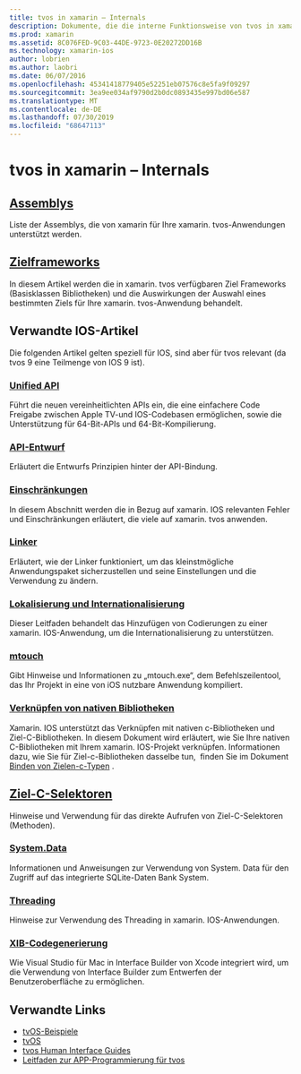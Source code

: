 ```yaml
---
title: tvos in xamarin – Internals
description: Dokumente, die die interne Funktionsweise von tvos in xamarin beschreiben, die auf xamarin. IOS basiert. Link Inhalt erläutert Assemblys, Ziel Frameworks und verwandte IOS-Konzepte.
ms.prod: xamarin
ms.assetid: 8C076FED-9C03-44DE-9723-0E20272DD16B
ms.technology: xamarin-ios
author: lobrien
ms.author: laobri
ms.date: 06/07/2016
ms.openlocfilehash: 45341418779405e52251eb07576c8e5fa9f09297
ms.sourcegitcommit: 3ea9ee034af9790d2b0dc0893435e997bd06e587
ms.translationtype: MT
ms.contentlocale: de-DE
ms.lasthandoff: 07/30/2019
ms.locfileid: "68647113"
---
```

# <a name="tvos-in-xamarin-internals"></a>tvos in xamarin – Internals 

## <a name="assembliesiostvosinternalsassembliesmd"></a>[Assemblys](~/ios/tvos/internals/assemblies.md)

Liste der Assemblys, die von xamarin für Ihre xamarin. tvos-Anwendungen unterstützt werden.

## <a name="target-frameworksiostvosinternalsframeworksmd"></a>[Zielframeworks](~/ios/tvos/internals/frameworks.md)

In diesem Artikel werden die in xamarin. tvos verfügbaren Ziel Frameworks (Basisklassen Bibliotheken) und die Auswirkungen der Auswahl eines bestimmten Ziels für Ihre xamarin. tvos-Anwendung behandelt.

## <a name="related-ios-articles"></a>Verwandte IOS-Artikel

Die folgenden Artikel gelten speziell für IOS, sind aber für tvos relevant (da tvos 9 eine Teilmenge von IOS 9 ist).

### <a name="unified-apicross-platformmaciosunifiedindexmd"></a>[Unified API](~/cross-platform/macios/unified/index.md)

Führt die neuen vereinheitlichten APIs ein, die eine einfachere Code Freigabe zwischen Apple TV-und IOS-Codebasen ermöglichen, sowie die Unterstützung für 64-Bit-APIs und 64-Bit-Kompilierung.  

### <a name="api-designiosinternalsapi-designindexmd"></a>[API-Entwurf](~/ios/internals/api-design/index.md)

Erläutert die Entwurfs Prinzipien hinter der API-Bindung.

### <a name="limitationsiosinternalslimitationsmd"></a>[Einschränkungen](~/ios/internals/limitations.md)

In diesem Abschnitt werden die in Bezug auf xamarin. IOS relevanten Fehler und Einschränkungen erläutert, die viele auf xamarin. tvos anwenden.

### <a name="linkeriosdeploy-testlinkermd"></a>[Linker](~/ios/deploy-test/linker.md)

Erläutert, wie der Linker funktioniert, um das kleinstmögliche Anwendungspaket sicherzustellen und seine Einstellungen und die Verwendung zu ändern.

### <a name="localization-and-internationalizationiosapp-fundamentalslocalizationindexmd"></a>[Lokalisierung und Internationalisierung](~/ios/app-fundamentals/localization/index.md)

Dieser Leitfaden behandelt das Hinzufügen von Codierungen zu einer xamarin. IOS-Anwendung, um die Internationalisierung zu unterstützen.

### <a name="mtouchiosdeploy-testmtouchmd"></a>[mtouch](~/ios/deploy-test/mtouch.md)

Gibt Hinweise und Informationen zu „mtouch.exe“, dem Befehlszeilentool, das Ihr Projekt in eine von iOS nutzbare Anwendung kompiliert.

### <a name="linking-native-librariesiosplatformnative-interopmd"></a>[Verknüpfen von nativen Bibliotheken](~/ios/platform/native-interop.md)

Xamarin. IOS unterstützt das Verknüpfen mit nativen c-Bibliotheken und Ziel-C-Bibliotheken. In diesem Dokument wird erläutert, wie Sie Ihre nativen C-Bibliotheken mit Ihrem xamarin. IOS-Projekt verknüpfen. Informationen dazu, wie Sie für Ziel-c-Bibliotheken dasselbe tun,&nbsp; finden Sie im Dokument [Binden von Zielen-c-Typen](~/ios/platform/binding-objective-c/index.md)&nbsp;.

## <a name="objective-c-selectorsiosinternalsobjective-c-selectorsmd"></a>[Ziel-C-Selektoren](~/ios/internals/objective-c-selectors.md)

Hinweise und Verwendung für das direkte Aufrufen von Ziel-C-Selektoren (Methoden).

### <a name="systemdataiosdata-cloudsystemdatamd"></a>[System.Data](~/ios/data-cloud/system.data.md)

Informationen und Anweisungen zur Verwendung von System. Data für den Zugriff auf das integrierte SQLite-Daten Bank System.

### <a name="threadingiosapp-fundamentalsthreadingmd"></a>[Threading](~/ios/app-fundamentals/threading.md)

Hinweise zur Verwendung des Threading in xamarin. IOS-Anwendungen.

### <a name="xib-code-generationiosinternalsxib-code-generationmd"></a>[XIB-Codegenerierung](~/ios/internals/xib-code-generation.md)

Wie Visual Studio für Mac in Interface Builder von Xcode integriert wird, um die Verwendung von Interface Builder zum Entwerfen der Benutzeroberfläche zu ermöglichen.

## <a name="related-links"></a>Verwandte Links

- [tvOS-Beispiele](https://docs.microsoft.com/samples/browse/?products=xamarin&term=Xamarin.iOS+tvOS)
- [tvOS](https://developer.apple.com/tvos/)
- [tvos Human Interface Guides](https://developer.apple.com/tvos/human-interface-guidelines/)
- [Leitfaden zur APP-Programmierung für tvos](https://developer.apple.com/library/prerelease/tvos/documentation/General/Conceptual/AppleTV_PG/)
